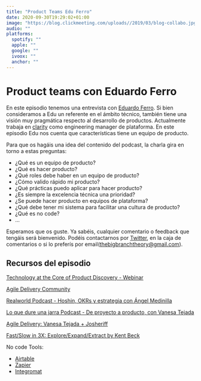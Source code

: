 ```yaml
---
title: "Product Teams Edu Ferro"
date: 2020-09-30T19:29:02+01:00
image: "https://blog.clickmeeting.com/uploads//2019/03/blog-collabo.jpg" # cover image absUrl
audio: ""
platforms:
  spotify: ""
  apple: ""
  google: ""
  ivoox: ""
  anchor: ""
---
```


# Product teams con Eduardo Ferro

En este episodio tenemos una entrevista con [Eduardo Ferro](https://www.eferro.net/). Si bien consideramos a Edu un referente en el ámbito técnico, también tiene una visión muy pragmática respecto al desarrollo de productos. Actualmente trabaja en [clarity](https://clarity.ai/) como engineering manager de plataforma. En este episodio Edu nos cuenta que características tiene un equipo de producto. 

Para que os hagáis una idea del contenido del podcast, la charla gira en torno a estas preguntas:
* ¿Qué es un equipo de producto?
* ¿Qué es hacer producto?
* ¿Qué roles debe haber en un equipo de producto?
* ¿Cómo valido rápido mi producto?
* ¿Qué prácticas puedo aplicar para hacer producto?
* ¿Es siempre la excelencia técnica una prioridad?
* ¿Se puede hacer producto en equipos de plataforma?
* ¿Qué debe tener mi sistema para facilitar una cultura de producto?
* ¿Qué es no code?
* ...

Esperamos que os guste. Ya sabéis, cualquier comentario o feedback que tengáis será bienvenido. Podéis contactarnos por [Twitter](https://twitter.com/BigBranchTheory), en la caja de comentarios o si lo preferís por email(thebigbranchtheory@gmail.com).

## Recursos del episodio

[Technology at the Core of Product Discovery - Webinar](https://www.eferro.net/2020/06/technology-at-core-of-product-discovery.html)

[Agile Delivery Community](https://www.meetup.com/es-ES/agile-delivery-es/)

[Realworld Podcast - Hoshin, OKRs y estrategia con Ángel Medinilla](https://open.spotify.com/episode/0kkqKkkOBjseFDpjjf5PxZ?si=lRgI7JnmRNWLT_9VQ7WzNw)

[Lo que dure una jarra Podcast - De proyecto a producto, con Vanesa Tejada](https://open.spotify.com/episode/77T0AiHszl7ek2FxlIdnQk?si=RN8ykPR9R6-YFsNH4xG3fA)

[Agile Delivery: Vanesa Tejada + Josheriff](https://www.youtube.com/watch?v=mTzyz2sDfEg)

[Fast/Slow in 3X: Explore/Expand/Extract by Kent Beck](https://medium.com/@kentbeck_7670/fast-slow-in-3x-explore-expand-extract-6d4c94a7539)

No code Tools:
* [Airtable](https://airtable.com/)
* [Zapier](https://zapier.com/)
* [Integromat](https://www.integromat.com/en/)




